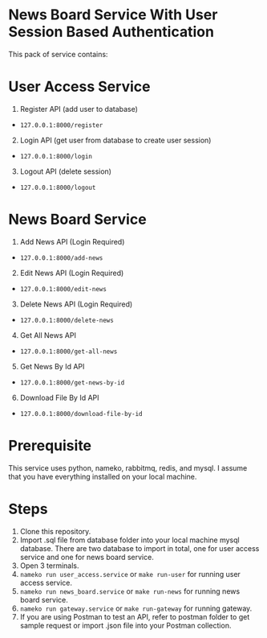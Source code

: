 # News Board Service With User Session Based Authentication
This pack of service contains:
# User Access Service
1. Register API (add user to database)
- `127.0.0.1:8000/register`
2. Login API (get user from database to create user session)
- `127.0.0.1:8000/login`
3. Logout API (delete session)
- `127.0.0.1:8000/logout`
# News Board Service
1. Add News API (Login Required)
- `127.0.0.1:8000/add-news`
2. Edit News API (Login Required)
- `127.0.0.1:8000/edit-news`
3. Delete News API (Login Required)
- `127.0.0.1:8000/delete-news`
4. Get All News API
- `127.0.0.1:8000/get-all-news`
5. Get News By Id API
- `127.0.0.1:8000/get-news-by-id`
6. Download File By Id API
- `127.0.0.1:8000/download-file-by-id`
# Prerequisite
This service uses python, nameko, rabbitmq, redis, and mysql. I assume that you have everything installed on your local machine.
# Steps
1. Clone this repository.
2. Import .sql file from database folder into your local machine mysql database. There are two database to import in total, one for user access service and one for news board service.
3. Open 3 terminals.
4. `nameko run user_access.service` or `make run-user` for running user access service.
5. `nameko run news_board.service` or `make run-news` for running news board service.
6. `nameko run gateway.service` or `make run-gateway` for running gateway.
7. If you are using Postman to test an API, refer to postman folder to get sample request or import .json file into your Postman collection.
